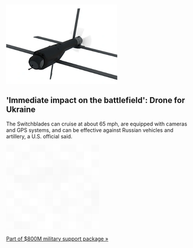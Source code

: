 
!['Immediate impact on the battlefield': Drone for Ukraine](./20220319115844.png)
## 'Immediate impact on the battlefield': Drone for Ukraine

The Switchblades can cruise at about 65 mph, are equipped with cameras and GPS systems, and can be effective against Russian vehicles and artillery, a U.S. official said.

![pic](../square_bg.png)

[Part of $800M military support package  »](https://www.yahoo.com/news/inside-the-cutting-edge-switchblade-drones-the-us-is-shipping-to-ukraine-164754374.html)
